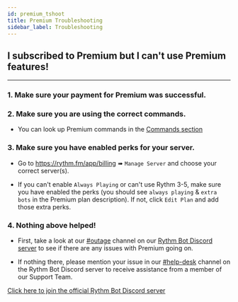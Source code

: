 ```yaml
---
id: premium_tshoot
title: Premium Troubleshooting
sidebar_label: Troubleshooting
---
```


## I subscribed to Premium but I can't use Premium features!
---
### 1. Make sure your payment for Premium was successful.

### 2. Make sure you are using the correct commands.
  - You can look up Premium commands in the [Commands section](/commands)

### 3. Make sure you have enabled perks for your server.

  - Go to https://rythm.fm/app/billing ➠ `Manage Server` and choose your correct server(s).

  - If you can't enable `Always Playing` or can't use Rythm 3-5, make sure you have enabled the perks (you should see `always playing` & `extra bots` in the Premium plan description). If not, click `Edit Plan` and add those extra perks.

### 4. Nothing above helped!

  - First, take a look at our [#outage](https://discord.com/channels/231471142685245440/359311833653313546) channel on our [Rythm Bot Discord server](https://rythm.fm/support) to see if there are any issues with Premium going on.

  - If nothing there, please mention your issue in our [#help-desk](https://discord.com/channels/231471142685245440/359355279004925954) channel on the Rythm Bot Discord server to receive assistance from a member of our Support Team.

[Click here to join the official Rythm Bot Discord server](https://rythm.fm/support)
